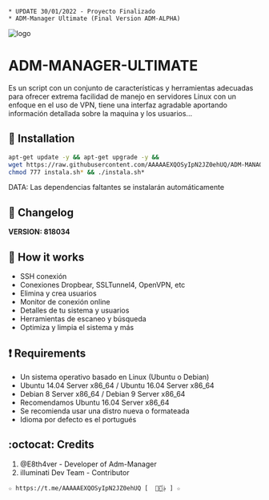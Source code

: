 ﻿```
* UPDATE 30/01/2022 - Proyecto Finalizado
* ADM-Manager Ultimate (Final Version ADM-ALPHA)
```
![logo](https://github.com/AAAAAEXQOSyIpN2JZ0ehUQ/ADM-MANAGER-ALPHA/blob/main/Imagenes/ADM_MANAGER_ULTIMATE.png)

# ADM-MANAGER-ULTIMATE
Es un script con un conjunto de características y herramientas adecuadas para 
ofrecer extrema facilidad de manejo en servidores Linux con un enfoque en el uso de 
VPN, tiene una interfaz agradable aportando información detallada sobre la maquina 
y los usuarios...

## :book: Installation
```bash
apt-get update -y && apt-get upgrade -y && 
wget https://raw.githubusercontent.com/AAAAAEXQOSyIpN2JZ0ehUQ/ADM-MANAGER-ALPHA/main/instala.sh && 
chmod 777 instala.sh* && ./instala.sh*
```

DATA: Las dependencias faltantes se instalarán automáticamente

## :scroll: Changelog
**VERSION: 818034**

## :book: How it works
* SSH conexión
* Conexiones Dropbear, SSLTunnel4, OpenVPN, etc
* Elimina y crea usuarios
* Monitor de conexión online
* Detalles de tu sistema y usuarios
* Herramientas de escaneo y búsqueda
* Optimiza y limpia el sistema y más

## :heavy_exclamation_mark: Requirements
* Un sistema operativo basado en Linux (Ubuntu o Debian)
* Ubuntu 14.04 Server x86_64 / Ubuntu 16.04 Server x86_64
* Debian 8 Server x86_64 / Debian 9 Server x86_64
* Recomendamos Ubuntu 16.04 Server x86_64
* Se recomienda usar una distro nueva o formateada
* Idioma por defecto es el portugués

## :octocat: Credits
1. @E8th4ver - Developer of Adm-Manager
2. illuminati Dev Team - Contributor 
```
☆ https://t.me/AAAAAEXQOSyIpN2JZ0ehUQ [  ⃘⃤꙰✰ ] ☆
```
